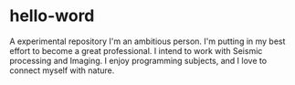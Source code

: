 # hello-word
A experimental repository
I'm an ambitious person. I'm putting in my best effort to become a great professional. I intend to work with Seismic processing and Imaging. I enjoy programming subjects, and I love to connect myself with nature.
